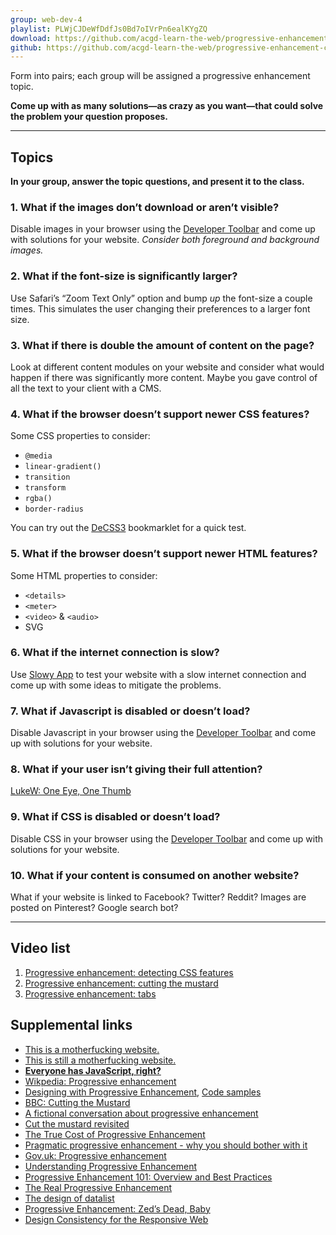 ```yaml
---
group: web-dev-4
playlist: PLWjCJDeWfDdfJs0Bd7oIVrPn6ealKYgZQ
download: https://github.com/acgd-learn-the-web/progressive-enhancement-code/archive/master.zip
github: https://github.com/acgd-learn-the-web/progressive-enhancement-code
---
```


Form into pairs; each group will be assigned a progressive enhancement topic.

**Come up with as many solutions—as crazy as you want—that could solve the problem your question proposes.**

---

## Topics

**In your group, answer the topic questions, and present it to the class.**

### 1. What if the images don’t download or aren’t visible?

Disable images in your browser using the [Developer Toolbar](http://chrispederick.com/work/web-developer/) and come up with solutions for your website. *Consider both foreground and background images.*

### 2. What if the font-size is significantly larger?

Use Safari’s “Zoom Text Only” option and bump *up* the font-size a couple times. This simulates the user changing their preferences to a larger font size.

### 3. What if there is double the amount of content on the page?

Look at different content modules on your website and consider what would happen if there was significantly more content. Maybe you gave control of all the text to your client with a CMS.

### 4. What if the browser doesn’t support newer CSS features?

Some CSS properties to consider:

- `@media`
- `linear-gradient()`
- `transition`
- `transform`
- `rgba()`
- `border-radius`

You can try out the [DeCSS3](http://davatron5000.github.io/deCSS3/) bookmarklet for a quick test.

### 5. What if the browser doesn’t support newer HTML features?

Some HTML properties to consider:

- `<details>`
- `<meter>`
- `<video>` & `<audio>`
- SVG

### 6. What if the internet connection is slow?

Use [Slowy App](http://slowyapp.com/) to test your website with a slow internet connection and come up with some ideas to mitigate the problems.

### 7. What if Javascript is disabled or doesn’t load?

Disable Javascript in your browser using the [Developer Toolbar](http://chrispederick.com/work/web-developer/) and come up with solutions for your website.

### 8. What if your user isn’t giving their full attention?

[LukeW: One Eye, One Thumb](http://www.lukew.com/ff/entry.asp?1664)

### 9. What if CSS is disabled or doesn’t load?

Disable CSS in your browser using the [Developer Toolbar](http://chrispederick.com/work/web-developer/) and come up with solutions for your website.

### 10. What if your content is consumed on another website?

What if your website is linked to Facebook? Twitter? Reddit? Images are posted on Pinterest? Google search bot?

---

## Video list

1. [Progressive enhancement: detecting CSS features](https://www.youtube.com/watch?v=DHpr10QSEcg&list=PLWjCJDeWfDdfJs0Bd7oIVrPn6ealKYgZQ&index=1)
2. [Progressive enhancement: cutting the mustard](https://www.youtube.com/watch?v=zbMJtxDD-4I&list=PLWjCJDeWfDdfJs0Bd7oIVrPn6ealKYgZQ&index=2)
3. [Progressive enhancement: tabs](https://www.youtube.com/watch?v=22v5nl4lFok&index=3&list=PLWjCJDeWfDdfJs0Bd7oIVrPn6ealKYgZQ)

## Supplemental links

- [This is a motherfucking website.](http://motherfuckingwebsite.com/)
- [This is still a motherfucking website.](http://bettermotherfuckingwebsite.com/)
- **[Everyone has JavaScript, right?](http://kryogenix.org/code/browser/everyonehasjs.html)**
- [Wikpedia: Progressive enhancement](https://en.wikipedia.org/wiki/Progressive_enhancement)
- [Designing with Progressive Enhancement](https://www.filamentgroup.com/dwpe/), [Code samples](https://www.filamentgroup.com/dwpe/code/)
- [BBC: Cutting the Mustard](http://responsivenews.co.uk/post/18948466399/cutting-the-mustard)
- [A fictional conversation about progressive enhancement](https://tommorris.org/posts/9370)
- [Cut the mustard revisited](https://justmarkup.com/log/2015/02/26/cut-the-mustard-revisited/)
- [The True Cost of Progressive Enhancement](http://blog.easy-designs.net/archives/the-true-cost-of-progressive-enhancement/)
- [Pragmatic progressive enhancement - why you should bother with it](http://icant.co.uk/articles/pragmatic-progressive-enhancement/)
- [Gov.uk: Progressive enhancement](https://www.gov.uk/service-manual/making-software/progressive-enhancement.html)
- [Understanding Progressive Enhancement](http://alistapart.com/article/understandingprogressiveenhancement)
- [Progressive Enhancement 101: Overview and Best Practices](http://sixrevisions.com/web-development/progressive-enhancement/)
- [The Real Progressive Enhancement](http://adamsilver.io/articles/the-real-progressive-enhancement/)
- [The design of datalist](https://adactio.com/journal/4272)
- [Progressive Enhancement: Zed’s Dead, Baby](http://tomdale.net/2013/09/progressive-enhancement-is-dead/)
- [Design Consistency for the Responsive Web](https://docs.google.com/presentation/d/10xurAtRO5tCN4UjqbgbBnASXlVYsX-wul9A3w3-FfBc/edit?pli=1)
